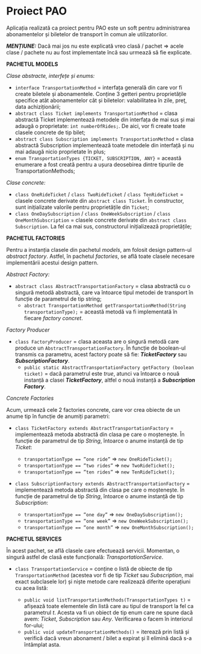 # Proiect PAO

Aplicația realizată ca proiect pentru PAO este un soft pentru administrarea abonamentelor și biletelor de transport în comun ale utilizatorilor. 

***MENȚIUNE:*** Dacă mai jos nu este explicată vreo clasă / pachet => acele clase / pachete nu au fost implementate încă sau urmează să fie explicate.

**PACHETUL MODELS**

*Clase abstracte, interfețe și enums:*

 - `interface TransportationMethod` = interfața generală din care vor fi create biletele și abonamentele. Conține 3 getteri pentru proprietățile specifice atât abonamentelor cât și biletelor: valabilitatea în zile, preț, data achiziționării;
 - `abstract class Ticket implements TransportationMethod` = clasa abstractă Ticket implementează metodele din interfața de mai sus și mai adaugă o proprietate: `int numberOfRides;`. De aici, vor fi create toate clasele concrete de tip bilet;
 - `abstract class Subscription implements TransportationMethod` = clasa abstractă Subscription implementează toate metodele din interfață și nu mai adaugă nicio proprietate în plus;
 - `enum TransportationTypes {TICKET, SUBSCRIPTION, ANY}` = această enumerare a fost creată pentru a ușura deosebirea dintre tipurile de TransportationMethods;
 
*Clase concrete:*

 - `class OneRideTicket` / `class TwoRideTicket` / `class TenRideTicket` = clasele concrete derivate din `abstract class Ticket`. În constructor, sunt inițializate valorile pentru proprietățile din `Ticket`;
 - `class OneDaySubscription` / `class OneWeekSubscription` / `class OneMonthSubscription` = clasele concrete derivate din `abstract class Subscription`. La fel ca mai sus, constructorul inițializează proprietățile;

**PACHETUL FACTORIES**

Pentru a instanția clasele din pachetul *models*, am folosit design pattern-ul *abstract factory*. Astfel, în pachetul *factories*, se află toate clasele necesare implementării acestui design pattern.

*Abstract Factory:*
 - `abstract class AbstractTransportationFactory` = clasa abstractă cu o singură metodă abstractă, care va întoarce tipul metodei de transport în funcție de parametrul de tip string;
   - `abstract TransportationMethod getTransportationMethod(String transportationType);` = această metodă va fi implementată în fiecare *factory concret*. 
  
*Factory Producer*

 - `class FactoryProducer` = clasa aceasta are o singură metodă care produce un `AbstractTransportationFactory`. În funcție de boolean-ul transmis ca parametru, acest factory poate să fie: ***TicketFactory*** sau ***SubscriptionFactory***.
   - `public static AbstractTransportationFactory getFactory (boolean ticket)` = dacă parametrul este *true*, atunci va întoarce o nouă instanță a clasei ***TicketFactory***, altfel o nouă instanță a ***Subscription Factory***.

*Concrete Factories*

Acum, urmează cele 2 factories concrete, care vor crea obiecte de un anume tip în funcție de anumiți parametri:

 - `class TicketFactory extends AbstractTransportationFactory` = implementează metoda abstractă din clasa pe care o moștenește. În funcție de parametrul de tip *String*, întoarce o anume instanță de tip *Ticket*:
 
    - `transportationType == ”one ride”` => `new OneRideTicket();`
    - `transportationType == ”two rides”` => `new TwoRideTicket();`
    - `transportationType == ”ten rides”` => `new TenRideTicket();`
    
 - `class SubscriptionFactory extends AbstractTransportationFactory` = implementează metoda abstractă din clasa pe care o moștenește. În funcție de parametrul de tip *String*, întoarce o anume instanță de tip *Subscription*:
 
    - `transportationType == ”one day”` => `new OneDaySubscription();`
    - `transportationType == ”one week”` => `new OneWeekSubscription();`
    - `transportationType == ”one month”` => `new OneMonthSubscription();`


**PACHETUL SERVICES**

În acest pachet, se află clasele care efectuează servicii. Momentan, o singură astfel de clasă este funcțională: *TransportationService*.

 - `class TransportationService` = conține o listă de obiecte de tip `TransportationMethod` (acestea vor fi de tip *Ticket* sau *Subscription*, mai exact subclasele lor) și niște metode care realizează diferite operațiuni cu acea listă:
   
   - `public void listTransportationMethods(TransportationTypes t)` = afișează toate elementele din listă care au tipul de transport la fel ca parametrul *t*. Acesta va fi un obiect de tip enum care ne spune dacă avem: *Ticket*, *Subscription* sau *Any*. Verificarea o facem în interiorul for-ului;
   - `public void updateTransportationMethods()` = iterează prin listă și verifică dacă vreun abonament / bilet a expirat și îl elimină dacă s-a întâmplat asta.
